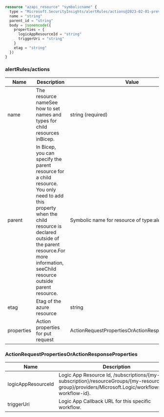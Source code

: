 ```terraform
resource "azapi_resource" "symbolicname" {
  type = "Microsoft.SecurityInsights/alertRules/actions@2023-02-01-preview"
  name = "string"
  parent_id = "string"
  body = jsonencode({
    properties = {
      logicAppResourceId = "string"
      triggerUri = "string"
    }
    etag = "string"
  })
}

```

### alertRules/actions

| Name | Description | Value |
|-|-|-|
| name | The resource nameSee how to set names and types for child resources inBicep. | string (required) |
| parent | In Bicep, you can specify the parent resource for a child resource. You only need to add this property when the child resource is declared outside of the parent resource.For more information, seeChild resource outside parent resource. | Symbolic name for resource of type:alertRules |
| etag | Etag of the azure resource | string |
| properties | Action properties for put request | ActionRequestPropertiesOrActionResponseProperties |


### ActionRequestPropertiesOrActionResponseProperties

| Name | Description | Value |
|-|-|-|
| logicAppResourceId | Logic App Resource Id, /subscriptions/{my-subscription}/resourceGroups/{my-resource-group}/providers/Microsoft.Logic/workflows/{my-workflow-id}. | string (required) |
| triggerUri | Logic App Callback URL for this specific workflow. | string (required) |


